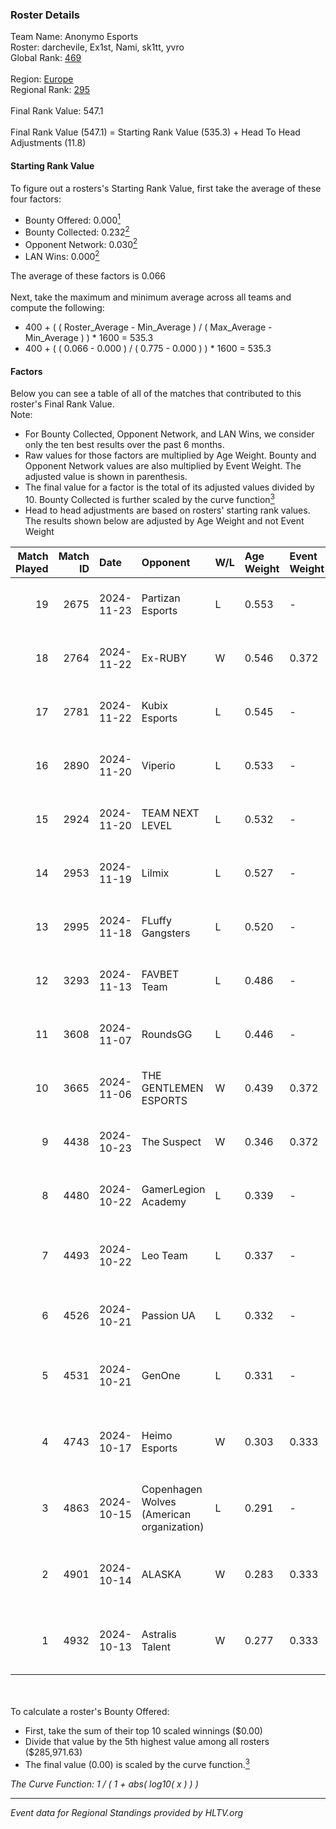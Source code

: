 ### Roster Details<br />
Team Name: Anonymo Esports<br />
Roster: darchevile, Ex1st, Nami, sk1tt, yvro<br />
Global Rank: [469](../../standings_global_2025_02_28.md)<br />
<br />
Region: [Europe]( ../../standings_europe_2025_02_28.md)<br />
Regional Rank: [295]( ../../standings_europe_2025_02_28.md)<br />
<br />
Final Rank Value:  547.1<br />
<br />
Final Rank Value (547.1) = Starting Rank Value (535.3) + Head To Head Adjustments (11.8)<br />

#### Starting Rank Value<br />
To figure out a rosters's Starting Rank Value, first take the average of these four factors:<br />
- Bounty Offered: 0.000[<sup>1</sup>](#table2)
- Bounty Collected: 0.232[<sup>2</sup>](#table1)
- Opponent Network: 0.030[<sup>2</sup>](#table1)
- LAN Wins: 0.000[<sup>2</sup>](#table1)

The average of these factors is 0.066<br />
<br />
Next, take the maximum and minimum average across all teams and compute the following:<br />
- 400 + ( ( Roster_Average - Min_Average ) / ( Max_Average - Min_Average ) ) * 1600 = 535.3
- 400 + ( ( 0.066 - 0.000 ) / ( 0.775 - 0.000 ) ) * 1600 = 535.3


#### Factors<br />
Below you can see a table of all of the matches that contributed to this roster's Final Rank Value.<br />
Note:<br />

- For Bounty Collected, Opponent Network, and LAN Wins, we consider only the ten best results over the past 6 months.
- Raw values for those factors are multiplied by Age Weight. Bounty and Opponent Network values are also multiplied by Event Weight. The adjusted value is shown in parenthesis.
- The final value for a factor is the total of its adjusted values divided by 10. Bounty Collected is further scaled by the curve function[<sup>3</sup>](#curveFunction)
- Head to head adjustments are based on rosters' starting rank values. The results shown below are adjusted by Age Weight and not Event Weight
<span id="table1"></span><br />


| Match Played | Match ID | Date       | Opponent                                  | W/L | Age Weight | Event Weight | Bounty Collected | Opponent Network | LAN Wins  | H2H Adj. | Roster                                  |
| -: | -: | :- | :- | :- | :- | :- | :- | :- | :- | -: | :- |
|           19 |     2675 | 2024-11-23 | Partizan Esports                          | L   | 0.553      | -            | -                | -                | -         |    -0.65 | darchevile, Ex1st, Nami, sk1tt, yvro    |
|           18 |     2764 | 2024-11-22 | Ex-RUBY                                   | W   | 0.546      | 0.372        | 0.000 (0.000)    | 0.129 (0.026)    | 0 (0.000) |     8.98 | darchevile, Ex1st, Nami, sk1tt, yvro    |
|           17 |     2781 | 2024-11-22 | Kubix Esports                             | L   | 0.545      | -            | -                | -                | -         |    -1.52 | darchevile, Ex1st, Nami, sk1tt, yvro    |
|           16 |     2890 | 2024-11-20 | Viperio                                   | L   | 0.533      | -            | -                | -                | -         |    -4.04 | darchevile, Ex1st, Nami, sk1tt, yvro    |
|           15 |     2924 | 2024-11-20 | TEAM NEXT LEVEL                           | L   | 0.532      | -            | -                | -                | -         |    -2.34 | darchevile, Ex1st, Nami, sk1tt, yvro    |
|           14 |     2953 | 2024-11-19 | Lilmix                                    | L   | 0.527      | -            | -                | -                | -         |    -6.71 | darchevile, Ex1st, Nami, sk1tt, yvro    |
|           13 |     2995 | 2024-11-18 | FLuffy Gangsters                          | L   | 0.520      | -            | -                | -                | -         |    -2.71 | darchevile, Ex1st, Nami, sk1tt, yvro    |
|           12 |     3293 | 2024-11-13 | FAVBET Team                               | L   | 0.486      | -            | -                | -                | -         |    -1.72 | darchevile, Ex1st, Nami, sk1tt, yvro    |
|           11 |     3608 | 2024-11-07 | RoundsGG                                  | L   | 0.446      | -            | -                | -                | -         |    -7.75 | darchevile, Ex1st, Nami, sk1tt, yvro    |
|           10 |     3665 | 2024-11-06 | THE GENTLEMEN ESPORTS                     | W   | 0.439      | 0.372        | 0.002 (0.000)    | 0.191 (0.031)    | 0 (0.000) |     9.81 | darchevile, Ex1st, Nami, sk1tt, yvro    |
|            9 |     4438 | 2024-10-23 | The Suspect                               | W   | 0.346      | 0.372        | 0.003 (0.000)    | 0.242 (0.031)    | 0 (0.000) |     8.22 | darchevile, Ex1st, Nami, sk1tt, yvro    |
|            8 |     4480 | 2024-10-22 | GamerLegion Academy                       | L   | 0.339      | -            | -                | -                | -         |    -5.36 | darchevile, Ex1st, Nami, sk1tt, yvro    |
|            7 |     4493 | 2024-10-22 | Leo Team                                  | L   | 0.337      | -            | -                | -                | -         |    -1.63 | darchevile, Ex1st, Markoś, morelz, Nami |
|            6 |     4526 | 2024-10-21 | Passion UA                                | L   | 0.332      | -            | -                | -                | -         |    -0.94 | darchevile, Ex1st, Nami, sk1tt, yvro    |
|            5 |     4531 | 2024-10-21 | GenOne                                    | L   | 0.331      | -            | -                | -                | -         |    -1.57 | darchevile, Ex1st, Markoś, morelz, Nami |
|            4 |     4743 | 2024-10-17 | Heimo Esports                             | W   | 0.303      | 0.333        | 0.005 (0.001)    | 0.651 (0.066)    | 0 (0.000) |     7.43 | darchevile, Ex1st, Markoś, morelz, Nami |
|            3 |     4863 | 2024-10-15 | Copenhagen Wolves (American organization) | L   | 0.291      | -            | -                | -                | -         |    -1.09 | darchevile, Ex1st, Markoś, morelz, Nami |
|            2 |     4901 | 2024-10-14 | ALASKA                                    | W   | 0.283      | 0.333        | 0.036 (0.003)    | 0.940 (0.089)    | 0 (0.000) |     8.63 | darchevile, Ex1st, Markoś, morelz, Nami |
|            1 |     4932 | 2024-10-13 | Astralis Talent                           | W   | 0.277      | 0.333        | 0.003 (0.000)    | 0.640 (0.059)    | 0 (0.000) |     6.73 | darchevile, Ex1st, Markoś, morelz, Nami |

<br />
<span id="table2"></span><br />
To calculate a roster's Bounty Offered:<br />

- First, take the sum of their top 10 scaled winnings ($0.00)
- Divide that value by the 5th highest value among all rosters ($285,971.63)
- The final value (0.00) is scaled by the curve function.[<sup>3</sup>](#curveFunction)

<span id="curveFunction"></span>_The Curve Function: 1 / ( 1 + abs( log10( x ) ) )_<br />

---
_Event data for Regional Standings provided by HLTV.org_<br />
